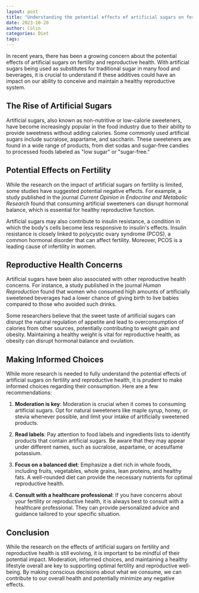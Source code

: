 ```yaml
---
layout: post
title: "Understanding the potential effects of artificial sugars on fertility and reproductive health"
date: 2023-10-20
author: Colin
categories: Diet
tags: 
---
```


In recent years, there has been a growing concern about the potential effects of artificial sugars on fertility and reproductive health. With artificial sugars being used as substitutes for traditional sugar in many food and beverages, it is crucial to understand if these additives could have an impact on our ability to conceive and maintain a healthy reproductive system.

## The Rise of Artificial Sugars

Artificial sugars, also known as non-nutritive or low-calorie sweeteners, have become increasingly popular in the food industry due to their ability to provide sweetness without adding calories. Some commonly used artificial sugars include sucralose, aspartame, and saccharin. These sweeteners are found in a wide range of products, from diet sodas and sugar-free candies to processed foods labeled as "low sugar" or "sugar-free."

## Potential Effects on Fertility

While the research on the impact of artificial sugars on fertility is limited, some studies have suggested potential negative effects. For example, a study published in the journal *Current Opinion in Endocrine and Metabolic Research* found that consuming artificial sweeteners can disrupt hormonal balance, which is essential for healthy reproductive function.

Artificial sugars may also contribute to insulin resistance, a condition in which the body's cells become less responsive to insulin's effects. Insulin resistance is closely linked to polycystic ovary syndrome (PCOS), a common hormonal disorder that can affect fertility. Moreover, PCOS is a leading cause of infertility in women.

## Reproductive Health Concerns

Artificial sugars have been also associated with other reproductive health concerns. For instance, a study published in the journal *Human Reproduction* found that women who consumed high amounts of artificially sweetened beverages had a lower chance of giving birth to live babies compared to those who avoided such drinks.

Some researchers believe that the sweet taste of artificial sugars can disrupt the natural regulation of appetite and lead to overconsumption of calories from other sources, potentially contributing to weight gain and obesity. Maintaining a healthy weight is vital for reproductive health, as obesity can disrupt hormonal balance and ovulation.

## Making Informed Choices

While more research is needed to fully understand the potential effects of artificial sugars on fertility and reproductive health, it is prudent to make informed choices regarding their consumption. Here are a few recommendations:

1. **Moderation is key**: Moderation is crucial when it comes to consuming artificial sugars. Opt for natural sweeteners like maple syrup, honey, or stevia whenever possible, and limit your intake of artificially sweetened products.

2. **Read labels**: Pay attention to food labels and ingredients lists to identify products that contain artificial sugars. Be aware that they may appear under different names, such as sucralose, aspartame, or acesulfame potassium.

3. **Focus on a balanced diet**: Emphasize a diet rich in whole foods, including fruits, vegetables, whole grains, lean proteins, and healthy fats. A well-rounded diet can provide the necessary nutrients for optimal reproductive health.

4. **Consult with a healthcare professional**: If you have concerns about your fertility or reproductive health, it is always best to consult with a healthcare professional. They can provide personalized advice and guidance tailored to your specific situation.

## Conclusion

While the research on the effects of artificial sugars on fertility and reproductive health is still evolving, it is important to be mindful of their potential impact. Moderation, informed choices, and maintaining a healthy lifestyle overall are key to supporting optimal fertility and reproductive well-being. By making conscious decisions about what we consume, we can contribute to our overall health and potentially minimize any negative effects.
